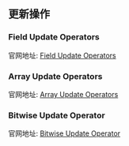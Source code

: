 ## 更新操作
### Field Update Operators
官网地址: [Field Update Operators](https://docs.mongodb.com/manual/reference/operator/update-field/)

### Array Update Operators
官网地址: [Array Update Operators](https://docs.mongodb.com/manual/reference/operator/update-array/)

### Bitwise Update Operator
官网地址: [Bitwise Update Operator](https://docs.mongodb.com/manual/reference/operator/query-element/)
